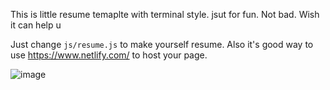 This is little resume temaplte with terminal style. jsut for fun. Not bad. Wish it can help u

Just change `js/resume.js` to make yourself resume.   Also it's good way to use https://www.netlify.com/ to host your page.



![image](https://user-images.githubusercontent.com/12653147/60147696-0bb03f80-9801-11e9-8c5e-10b2be3da3ea.png)

